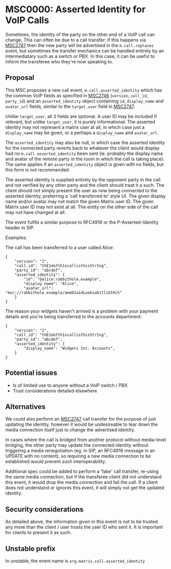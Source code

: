 # MSC0000: Asserted Identity for VoIP Calls

Sometimes, the identity of the party on the other end of a VoIP call can
change, This can often be due to a call transfer: if this happens via
[MSC2747](https://github.com/matrix-org/matrix-doc/pull/2747) then the new
party will be advertised in the `m.call.replaces` event, but sometimes the
transfer mechanics can be handled entirely by an intermediatary such as a
switch or PBX. In this case, it can be useful to inform the transferee who
they're now speaking to.

## Proposal

This MSC proposes a new call event, `m.call.asserted_identity` which has the
common VoIP fields as specified in
[MSC2746](https://github.com/matrix-org/matrix-doc/pull/2746) (`version`,
`call_id`, `party_id`) and an `asserted_identity` object containing `id`,
`display_name` and `avatar_url` fields, similar to the `target_user` field in
[MSC2747](https://github.com/matrix-org/matrix-doc/pull/2747).

Unlike `target_user`, all 3 fields are optional. A user ID may be included if
relevant, but unlike `target_user`, it is purely informational. The asserted
identity may not represent a matrix user at all, in which case just a
`display_name` may be given, or a perhaps a `display_name` and `avatar_url`.

The `asserted_identity` may also be null, in which case the asserted identity
for the connected party reverts back to whatever the client would display had
no `m.call.asserted_identity` been sent (ie. probably the display name and
avatar of the remote party in the room in which the call is taking place). The
same applies if an `asserted_identity` object is given with no fields, but this
form is not recommended.

The asserted identity is supplied entirely by the opponent party in the call
and not verified by any other party and the client should treat it a such. The
client should not simply present the user as now being connected to the
asserted identity, preferring a 'call transferred to' style UI. The given
display name and/or avatar may not match the given Matrix user ID. The given
Matrix user ID may not exist at all. The entity on the other side of the call
may not have changed at all.

The event fulfils a similar purpose to RFC4916 or the P-Asserted-Identity
header in SIP.

Examples:

The call has been transferred to a user called Alice:
```
{
    "version": "1",
    "call_id": "thE1dofth1scallisthis5trIng",
    "party_id": "abcdef",
    "asserted_identity": {
        "id": "@alice:rabbithole.example",
        "display_name": "Alice",
        "avatar_url": "mxc://rabbithole.example/ameD1aidLooksab1tliktHi5"
    }
}
```

The reason your widgets haven't arrived is a problem with your payment details
and you're being transferred to the accounts department:
```
{
    "version": "1",
    "call_id": "thE1dofth1scallisthis5trIng",
    "party_id": "abcdef",
    "asserted_identity": {
        "display_name": "Widgets Inc. Accounts",
    }
}
```

## Potential issues

 * Is of limited use to anyone without a VoIP switch / PBX
 * Trust considerations detailed elsewhere

## Alternatives

We could also perform an
[MSC2747](https://github.com/matrix-org/matrix-doc/pull/2747) call transfer for
the purpose of just updating the identity, however it would be undesireable to
tear down the media connection itself just to change the advertised identity.

In cases where the call is bridged from another protocol without media-level
bridging, the other party may update the connected identity without triggering
a media renegotiation (eg. in SIP, an RFC4916 message in an UPDATE with no
content), so requiring a new media connection to be established would prevent
such interoperability.

Additional spec could be added to perform a 'fake' call transfer, re-using the
same media connection, but if the transferee client did not understand this
event, it would drop the media connection and fail the call.  If a client does
not understand or ignores this event, it will simply not get the updated
identity.

## Security considerations

As detailed above, the information given in this event is not to be trusted any
more than the client / user trusts the user ID who sent it. It is important for
clients to present it as such.

## Unstable prefix

In unstable, the event name is `org.matrix.call.asserted_identity`
